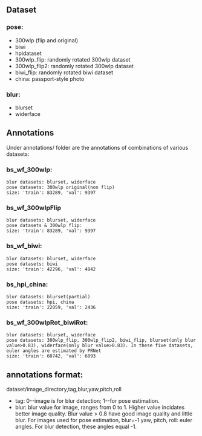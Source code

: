 
## Dataset
### pose:
- 300wlp (flip and original) 
- biwi
- hpidataset
- 300wlp_flip: randomly rotated 300wlp dataset
- 300wlp_flip2: randomly rotated 300wlp dataset
- biwi_flip: randomly rotated biwi dataset
- china: passport-style photo
### blur:
- blurset
- widerface
## Annotations
Under annotations/ folder are the annotations of combinations of various datasets:
### bs_wf_300wlp:
    blur datasets: blurset, widerface
	pose datasets: 300wlp original(non flip)
	size: 'train': 83289, 'val': 9397
### bs_wf_300wlpFlip
    blur datasets: blurset, widerface
	pose datasets & 300wlp flip:
	size: 'train': 83289, 'val': 9397
### bs_wf_biwi:
    blur datasets: blurset, widerface
	pose datasets: biwi
	size: 'train': 42296, 'val': 4842
### bs_hpi_china:
	blur datasets: blurset(partial)
	pose datasets: hpi, china
	size: 'train': 22059, 'val': 2436
### bs_wf_300wlpRot_biwiRot:
	blur datasets: blurset, widerface
	pose datasets: 300wlp_flip, 300wlp_flip2, biwi_flip, blurset(only blur value>0.83), widerface(only blur value>0.83). In these five datasets, 						euler angles are estimated by PRNet
	size: 'train': 60742, 'val': 6893

## annotations format:
dataset/image_directory,tag,blur,yaw,pitch,roll

- tag: 0--image is for blur detection; 1--for pose estimation.
- blur: blur value for image, ranges from 0 to 1. Higher value incidates better image quality. Blur value > 0.8 have good image quality and little blur. For images used for pose estimation, blur=-1
yaw, pitch, roll: euler angles. For blur detection, these angles equal -1. 
